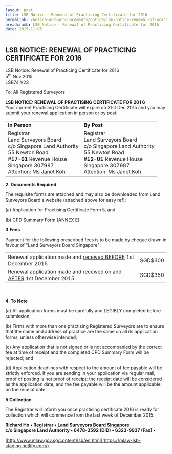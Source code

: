 ```yaml
---
layout: post
title: LSB Notice - Renewal of Practicing Certificate for 2016
permalink: /notice-and-announcements/notice/lsb-notice-renewal-of-practicing-certificate-for-2016/
breadcrumb: LSB Notice - Renewal of Practicing Certificate for 2016
date: 2015-11-05
---
```


LSB NOTICE: RENEWAL OF PRACTICING CERTIFICATE FOR 2016
---

LSB Notice: Renewal of Practicing Certificate for 2016<br>
5<sup>th</sup> Nov 2015<br>
LSB74 V23

To: All Registered Surveyors

**LSB NOTICE: RENEWAL OF PRACTISING CERTIFICATE FOR 201 6**<br>
Your current Practising Certificate will expire on 31st Dec 2015 and you may submit your renewal application in person or by post:

<table>
  <tr>
    <td><b>In Person</b></td>
    <td><b>By Post</b></td>
  </tr>
  <tr>
    <td>
      Registrar<br>
      Land Surveyors Board<br>
      c/o Singapore Land Authority<br>
      55 Newton Road<br>
      #<b>17-01</b> Revenue House<br>
      Singapore 307987<br>
      Attention: Ms Janet Koh
    </td>
    <td>
      Registrar<br>
      Land Surveyors Board<br>
      c/o Singapore Land Authority<br>
      55 Newton Road<br>
      #<b>12-01</b> Revenue House<br>
      Singapore 307987<br>
      Attention: Ms Janet Koh
    </td>
  </tr>
</table>

**2. Documents Required**


The requisite forms are attached and may also be downloaded from Land Surveyors Board's website (attached above for easy ref):

(a) Application for Practising Certificate Form 5, and

(b) CPD Summary Form (ANNEX E)<br>

**3.Fees**

Payment for the following prescribed fees is to be made by cheque drawn in favour of "Land Surveyors Board Singapore":

<table>
  <tr>
    <td>Renewal application made and <u>received BEFORE</u> 1st December 2015</td>
    <td>SGD$300</td>
  </tr>
  <tr>
    <td>Renewal application made and <u>received on and AFTER</u> 1st December 2015</td>
    <td>SGD$350</td>
  </tr>
</table><br>

**4. To Note**

(a) All application forms must be carefully and LEGIBLY completed before submission;<br>

(b) Firms with more than one practising Registered Surveyors are to ensure that the name and address of practice are the same on all its application forms, unless otherwise intended;<br>

(c) Any application that is not signed or is not accompanied by the correct fee at time of receipt and the completed CPD Summary Form will be rejected; and<br>

(d) Application deadlines with respect to the amount of fee payable will be strictly enforced. If you are sending in your application via regular mail, proof of posting is not proof of receipt; the receipt date will be considered as the application date, and the fee payable will be the amount applicable on the receipt date.<br>

**5.Collection**

The Registrar will inform you once practising certificate 2016 is ready for collection which will commence from the last week of December 2015.

**Richard Ho • Registrar • Land Surveyors Board Singapore**<br>
**c/o Singapore Land Authority • 6478-3592 (DID) • 6323-9937 (Fax) •**<br>

[http://www.mlaw.gov.sg/content/lsb/en.html](https://mlaw-lsb-staging.netlify.com/)
